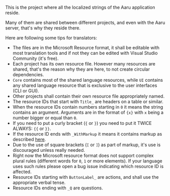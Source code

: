 This is the project where all the localized strings of the Aaru application reside.

Many of them are shared between different projects, and even with the Aaru server, that's why they reside there.

Here are following some tips for translators:
- The files are in the Microsoft Resource format, it shall be editable with most translation tools and if not they can be edited with Visual Studio Community (it's free).
- Each project has its own resource file. However many resources are shared, that's the reason why they are here, to not create circular dependencies.
- `Core` contains most of the shared language resources, while `UI` contains any shared language resource that is exclusive to the user interfaces (CLI or GUI).
- Other projects shall contain their own resource file appropriately named.
- The resource IDs that start with `Title_` are headers on a table or similar.
- When the resource IDs contain numbers starting in `0` it means the string contains an argument. Arguments are in the format of `{x}` with `x` being a number bigger or equal than `0`.
- If you need to put a curly bracket (`{` or `}`) you need to put it TWICE ALWAYS: `{{` or `}}`.
- If the resource ID ends with `_WithMarkup` it means it contains markup as described [here](https://spectreconsole.net/markup).
- Due to the use of square brackets (`[` or `]`) as part of markup, it's use is discouraged unless really needed.
- Right now the Microsoft resource format does not support complex plural rules (different words for `0`, `1` or more elements). If your language uses such rules please open a bug issue indicating which resource ID is affected.
- Resource IDs starting with `ButtonLabel_` are actions, and shall use the appropriate verbal tense.
- Resource IDs ending with `_Q` are questions.